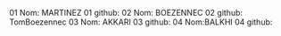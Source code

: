 01 Nom: MARTINEZ
01 github:
02 Nom: BOEZENNEC
02 github: TomBoezennec
03 Nom: AKKARI
03 github:
04 Nom:BALKHI
04 github:
